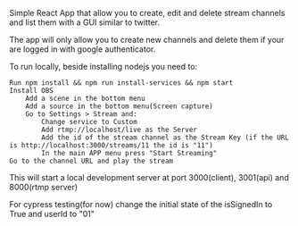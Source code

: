 Simple React App that allow you to create, edit and delete stream channels and list them with a GUI similar to twitter.

The app will only allow you to create new channels and delete them if your are logged in with google authenticator.

To run locally, beside installing nodejs you need to:

    Run npm install && npm run install-services && npm start
    Install OBS
        Add a scene in the bottom menu
        Add a source in the bottom menu(Screen capture)
        Go to Settings > Stream and:
            Change service to Custom
            Add rtmp://localhost/live as the Server
            Add the id of the stream channel as the Stream Key (if the URL is http://localhost:3000/streams/11 the id is "11")
            In the main APP menu press "Start Streaming"
    Go to the channel URL and play the stream

This will start a local development server at port 3000(client), 3001(api) and 8000(rtmp server)

For cypress testing(for now)
change the initial state of the isSignedIn to True and userId to "01"
